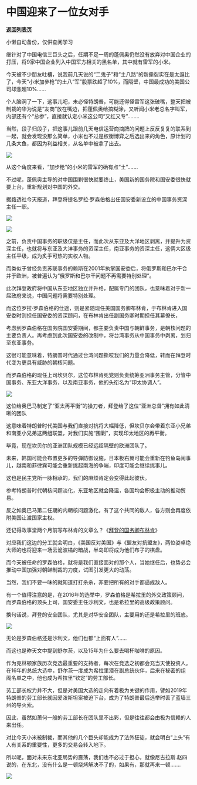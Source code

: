 # 中国迎来了一位女对手

[**返回列表页**](/gzh/政事堂2019)

小懒自动备份，仅供查阅学习

继针对了中国电信三巨头之后，任期不足一周的蓬佩奥仍然没有放弃对中国企业的打压，将9家中国企业列入中国军方相关的黑名单，其中就有雷军的小米。

  

今天被不少朋友吐槽，说我前几天说的“二鬼子”和“土八路”的新撕裂实在是太逗比了，今天“小米加步枪”的土八“军”股票跌超了10%，而隔壁，中国最成功的美国公司却涨超10%......

  

个人脑洞了一下，这事儿吧，未必怪特朗普，可能还得怪雷军这张破嘴，整天把被制裁的华为说是“友商”放在嘴边，把蓬佩奥给搞糊涂，又听闻小米老总名字叫军，内部还有个“总参”，直接就认定小米这公司“又红又专”........  

  

当然，段子归段子，把这事儿跟前几天电信运营商摘牌的问题上反反复复的联系到一起，就会发现没那么简单，小米也不过是权衡博弈之后选出来的角色，原计划的几条大鱼，都因为利益相关，从名单中被拿了出去。  

  

![](https://mmbiz.qpic.cn/mmbiz_jpg/rxhS23yu8cNXnz6icWVk8ukIQTjMpvXRqTlTpydup2sU3xya1ZLfKbM592IAwgbB8SwZfgkib13PJnYFickr8LZ7A/640?wx_fmt=jpeg)

  

从这个角度来看，“加步枪”的小米的雷军的确有点“土”.......  

  

不过呢，蓬佩奥主导的对中国围剿很快就要终止，美国新的国务院和国安委很快就要上台，重新规划对中国的外交。

  

据路透社今天报道，拜登将提名罗拉·罗森伯格出任国安委新设立的中国事务资深主任一职。  

  

![](https://mmbiz.qpic.cn/mmbiz_jpg/rxhS23yu8cNXnz6icWVk8ukIQTjMpvXRq2MwD4vlLibx0uGsAS8iaxz4icibQOWlOSsX2tretOY8gN2NJ0gl0nvQmug/640?wx_fmt=jpeg)

![](https://mmbiz.qpic.cn/mmbiz_jpg/rxhS23yu8cNXnz6icWVk8ukIQTjMpvXRqTpHskMHJ7nJH1fezy3Qv5cxrbXcHLaicA5wH3cXBEVTPQRgpPMtuLow/640?wx_fmt=jpeg)

  

之前，负责中国事务的职级仅是主任，而此次从东亚及大洋地区剥离，并提升为资深主任，也就将与东亚及大洋事务的资深主任，南亚事务的资深主任，这俩大区级主任平级，成为炙手可热的实权人物。  

  

而类似于曾经负责苏联事务的赖斯在2001年执掌国安委后，将俄罗斯和巴尔干合并于欧洲，被普遍认为“俄罗斯和巴尔干问题不再需要特别处理”。

  

此次拜登政府将中国从东亚地区独立并升格，配属专门的团队，也意味着对于新一届政府来说，中国问题将需要特别处理。

  

而这位罗拉·罗森伯格的仕途，则是紧随现任美国国务卿布林肯，于布林肯进入国安委时则担任国安委的资深顾问，在布林肯出任副国务卿时期担任其幕僚长，

  

考虑到罗森伯格在国务院国安委期间，都主要负责中国与朝鲜事务，是朝核问题的主要负责人。再考虑到此次国安委的改制中，将台湾事务从中国事务中剥离，划归至东亚事务。

  

这很可能意味着，特朗普时代通过台湾问题撕咬我们的力量会降低，转而在拜登时代变为更具有威胁的朝核问题。

  

而罗森伯格的现任上司坎贝尔，这位布林肯死党则负责统筹亚洲事务主管，分管中国事务、东亚大洋事务，以及南亚事务，他的头衔名为“印太协调人”。

  

![](https://mmbiz.qpic.cn/mmbiz_jpg/rxhS23yu8cNXnz6icWVk8ukIQTjMpvXRqNG6MMtRMVGvXoyXedr6hgAWfZJw7vrGHTYUnRwJXW2ycslIxjLFwvw/640?wx_fmt=jpeg)

  

这位给奥巴马制定了“亚太再平衡”的操刀者，拜登给了这位“亚洲总督”拥有如此清晰的团队

  

这意味着特朗普时代美国与我们直接对抗将大幅降低，但坎贝尔会带着东亚小兄弟和南亚小兄弟这两组联盟，对我们实施“围剿”，实现印太地区的再平衡。

  

毕竟，现在坎贝尔的亚洲团队规模已经远超隔壁的欧洲团队了。

  

未来，韩国可能会布置更多的导弹防御设施，日本极右翼可能会重新在钓鱼岛闹事儿，越南和菲律宾可能会重新挑起南海的争端，印度可能会继续挑事儿。  

  

这也是民主党所一脉相承的，我们的麻烦肯定会变得此起彼伏。

  

参考特朗普时代朝核问题淡化，东亚地区就会降温，各国均会积极主动的推动贸易。

  

反之如奥巴马第二任期的内朝核问题激化，有了这个共同的敌人，各方则会再度依附美国让渡国家主权。  

  

还记得政事堂两个月前写布林肯的文章么？《[拜登的国务卿布林肯](http://mp.weixin.qq.com/s?__biz=MzAwMzU1ODAwOQ==&mid=2650343631&idx=1&sn=bcb154ec882e733cfc70c5fd954a1722&chksm=8334f7d9b4437ecfcfe48572304f761239887cef9485b3c9fc1a946b9914ddb1458eab453987&scene=21#wechat_redirect)》  

  

对应我们这边的分工就会明白，《美国反对美国》与《盟友对抗盟友》，两位姿卓绝大师的也将迎来一场云诡波橘的暗战，半岛即将成为他们布子的棋盘。  

  

而今天被任命的罗森伯格，就将是我们直接面对的那个人，当她继任后，也势必会推动中国加强对朝鲜制裁的力度，试图引发更大的动荡。

  

当然，我们不要一味的就知道打打杀杀，非要把所有的对手都逼成敌人。

  

有一个值得注意的是，在2016年的选举中，罗森伯格是希拉里的外交政策顾问，而罗森伯格的顶头上司，国安委主任沙利文，也是希拉里的高级政策顾问。

  

换句话说，拜登的安全团队，尤其是对华安全团队，主要用的还是希拉里的班底。  

  

![](https://mmbiz.qpic.cn/mmbiz_jpg/rxhS23yu8cNXnz6icWVk8ukIQTjMpvXRqr6R1Nhs9yLgKagGicFP1etr7qdmXN5K68E8FkV1O3LOoenG3EibpllHw/640?wx_fmt=jpeg)

  

无论是罗森伯格还是沙利文，他们也都“上面有人”......

  

而这也是昨天文中提到舒尔茨，以及15年为什么要去喝杯咖啡的原因。

  

作为克林顿家族历次竞选最重要的支持者，每次在竞选之初都会充当天使投资人。在16年的总统大选中，舒尔茨一度成为希拉里潜在副总统伙伴，后来在秘密的组阁名单之中，他也成为希拉里“钦定”的劳工部长。

  

劳工部长权力并不大，但是对美国大选的走向有着极为关键的作用，譬如2019年特朗普的劳工部长就因爱泼斯坦案被迫下台，成为了特朗普最后选举时丢了蓝墙三州的导火索。

  

因此，虽然如萧何一般的劳工部长在团队里不出彩，但是往往都会由极为信赖的人来出任。  

  

对比今天小米被制裁，而其他的几个巨头却能成为了法外狂徒，就会明白“上头”有人有关系的重要性，更多的交易会转入地下。  

  

所以呢，面对未来东北亚局势的震荡，我们也不必过于担心，就像尼古拉斯.赵四说的，在东北，没有什么是一顿烧烤解决不了的，如果有，那就再来一顿.......

  

![](https://mmbiz.qpic.cn/mmbiz_jpg/rxhS23yu8cPp0iaKAfe0ZsWfgGcY72o9Nror8TicrtnlDsqzY7y4Kum4fM3X0FMEGlbvm9HvZUiaETSnLt4DHNLbQ/640?wx_fmt=jpeg)

